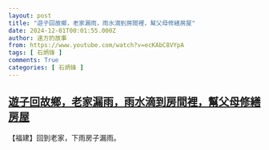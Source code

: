 ```yaml
---
layout: post
title: "遊子回故鄉，老家漏雨，雨水滴到房間裡，幫父母修繕房屋"
date: 2024-12-01T00:01:55.000Z
author: 遠方的故事
from: https://www.youtube.com/watch?v=ecKAbC8VYpA
tags: [ 石炳锋 ]
comments: True
categories: [ 石炳锋 ]
---
```

<!--1733011315000-->
[遊子回故鄉，老家漏雨，雨水滴到房間裡，幫父母修繕房屋](https://www.youtube.com/watch?v=ecKAbC8VYpA)
------

<div>
【福建】回到老家，下雨房子漏雨。
</div>
